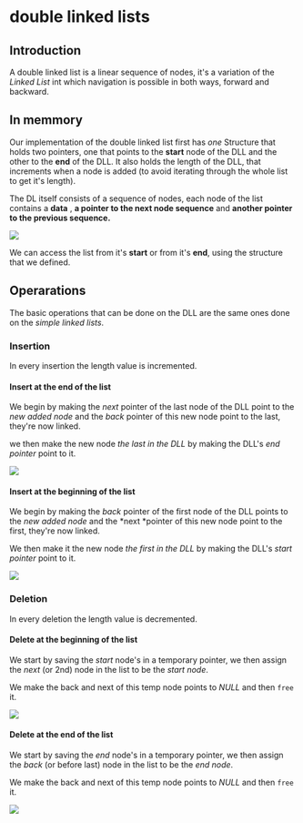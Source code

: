 # double linked lists

## Introduction

A double linked list is a linear sequence of nodes, it's a variation of the *Linked List* int which navigation is possible in both ways, forward and backward.

## In memmory

Our implementation of the double linked list first has *one* Structure that holds two pointers, one that points to the **start** node of the DLL and the other to the **end** of the DLL. It also holds the length of the DLL, that increments when a node is added (to avoid iterating through the whole list to get it's length).

The DL itself consists of a sequence of nodes, each node of the list contains a **data** , **a pointer to the next node sequence**  and **another pointer to the previous sequence.** 

![](https://i.imgur.com/M5mUvyA.png)

We can access the list from it's **start** or from it's **end**, using the structure that we defined. 

## Operarations 

The basic operations that can be done on the DLL are the same ones done on the *simple linked lists*.

### Insertion 

In every insertion the length value is incremented.

#### Insert at the end of the list

We begin by making the *next* pointer of the last node of the DLL point to the *new added node* and the *back* pointer of this new node point to the last, they're now linked.

 we then make the new node *the last in the DLL* by making the DLL's *end pointer* point to it.

![](https://i.imgur.com/xF8K8zg.png)

#### Insert at the beginning of the list

We begin by making the *back* pointer of the first node of the DLL points to the *new added node* and the *next *pointer of this new node point to the first, they're now linked. 

We then make it the new node *the first in the DLL* by making the DLL's *start pointer* point to it.

![](https://i.imgur.com/7o6ivSo.png)

### Deletion 

In every deletion the length value is decremented.

#### Delete at the beginning of the list

We start by saving the *start* node's in a temporary pointer, we then assign the *next* (or 2nd) node in the list to be the *start node*. 

We make the back and next of this temp node points to *NULL* and then <code>free</code> it.

![](https://i.imgur.com/tKeVvRK.png)

#### Delete at the end of the list

We start by saving the *end* node's in a temporary pointer, we then assign the *back* (or before last) node in the list to be the *end node*.

We make the back and next of this temp node points to *NULL* and then <code>free</code> it.

![](https://i.imgur.com/0rCB96F.png)







